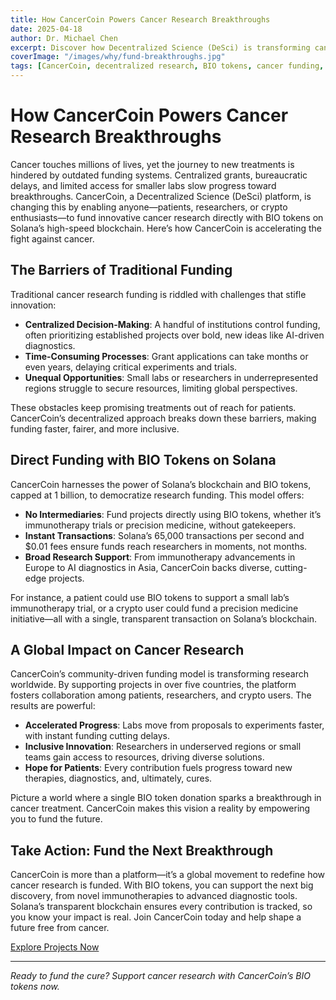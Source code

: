 ```yaml
---
title: How CancerCoin Powers Cancer Research Breakthroughs
date: 2025-04-18
author: Dr. Michael Chen
excerpt: Discover how Decentralized Science (DeSci) is transforming cancer research funding through transparency, community involvement, and blockchain technology.
coverImage: "/images/why/fund-breakthroughs.jpg"
tags: [CancerCoin, decentralized research, BIO tokens, cancer funding, Solana]
---
```


# How CancerCoin Powers Cancer Research Breakthroughs

Cancer touches millions of lives, yet the journey to new treatments is hindered by outdated funding systems. Centralized grants, bureaucratic delays, and limited access for smaller labs slow progress toward breakthroughs. CancerCoin, a Decentralized Science (DeSci) platform, is changing this by enabling anyone—patients, researchers, or crypto enthusiasts—to fund innovative cancer research directly with BIO tokens on Solana’s high-speed blockchain. Here’s how CancerCoin is accelerating the fight against cancer.

## The Barriers of Traditional Funding

Traditional cancer research funding is riddled with challenges that stifle innovation:

- **Centralized Decision-Making**: A handful of institutions control funding, often prioritizing established projects over bold, new ideas like AI-driven diagnostics.
- **Time-Consuming Processes**: Grant applications can take months or even years, delaying critical experiments and trials.
- **Unequal Opportunities**: Small labs or researchers in underrepresented regions struggle to secure resources, limiting global perspectives.

These obstacles keep promising treatments out of reach for patients. CancerCoin’s decentralized approach breaks down these barriers, making funding faster, fairer, and more inclusive.

## Direct Funding with BIO Tokens on Solana

CancerCoin harnesses the power of Solana’s blockchain and BIO tokens, capped at 1 billion, to democratize research funding. This model offers:

- **No Intermediaries**: Fund projects directly using BIO tokens, whether it’s immunotherapy trials or precision medicine, without gatekeepers.
- **Instant Transactions**: Solana’s 65,000 transactions per second and $0.01 fees ensure funds reach researchers in moments, not months.
- **Broad Research Support**: From immunotherapy advancements in Europe to AI diagnostics in Asia, CancerCoin backs diverse, cutting-edge projects.

For instance, a patient could use BIO tokens to support a small lab’s immunotherapy trial, or a crypto user could fund a precision medicine initiative—all with a single, transparent transaction on Solana’s blockchain.

## A Global Impact on Cancer Research

CancerCoin’s community-driven funding model is transforming research worldwide. By supporting projects in over five countries, the platform fosters collaboration among patients, researchers, and crypto users. The results are powerful:

- **Accelerated Progress**: Labs move from proposals to experiments faster, with instant funding cutting delays.
- **Inclusive Innovation**: Researchers in underserved regions or small teams gain access to resources, driving diverse solutions.
- **Hope for Patients**: Every contribution fuels progress toward new therapies, diagnostics, and, ultimately, cures.

Picture a world where a single BIO token donation sparks a breakthrough in cancer treatment. CancerCoin makes this vision a reality by empowering you to fund the future.

## Take Action: Fund the Next Breakthrough

CancerCoin is more than a platform—it’s a global movement to redefine how cancer research is funded. With BIO tokens, you can support the next big discovery, from novel immunotherapies to advanced diagnostic tools. Solana’s transparent blockchain ensures every contribution is tracked, so you know your impact is real. Join CancerCoin today and help shape a future free from cancer.

[Explore Projects Now](/projects)

---

_Ready to fund the cure? Support cancer research with CancerCoin’s BIO tokens now._
